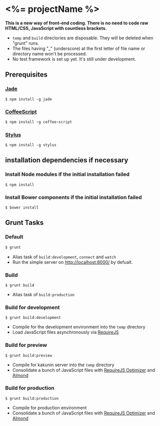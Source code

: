 # <%= projectName %>

**This is a new way of front-end coding. There is no need to code raw HTML/CSS, JavaScript with countless brackets.**

- `temp` and `build` directories are disposable. They will be deleted when "grunt" runs.
- The files having "_" (underscore) at the first letter of file name or directory name won't be processed.
- No test framework is set up yet. It's still under development.

## Prerequisites

### [Jade](http://jade-lang.com/)
```Jade
$ npm install -g jade
```

### [CoffeeScript](http://coffeescript.org/)
```CoffeeScript
$ npm install -g coffee-script
```

### [Stylus](http://learnboost.github.io/stylus/)
```Stylus
$ npm install -g stylus
```


## installation dependencies if necessary

### Install Node modules if the initial installation failed
```Node modules
$ npm install
```

### Install Bower components if the initial installation failed
```Bower components
$ bower install
```

## Grunt Tasks

### Default
```Default
$ grunt
```

- Alias task of `build:development`, `connect` and `watch`
- Run the simple server on [http://localhost:8000/](http://localhost:8000/) by defualt.

### Build
```Build
$ grunt build
```

- Alias task of `build:production`

### Build for development
```Build for development
$ grunt build:development
```

- Compile for the development environment into the `temp` directory
- Load JavaScript files asynchronously via [RequireJS](http://requirejs.org/)

### Build for preview
```Build for preview
$ grunt build:preview
```

- Compile for kakunin server into the `temp` directory
- Consolidate a bunch of JavaScript files with [RequireJS Optimizer](http://requirejs.org/docs/optimization.html) and [Almond](https://github.com/jrburke/almond)

### Build for production
```Build for production
$ grunt build:production
```

- Compile for production environment
- Consolidate a bunch of JavaScript files with [RequireJS Optimizer](http://requirejs.org/docs/optimization.html) and [Almond](https://github.com/jrburke/almond)
